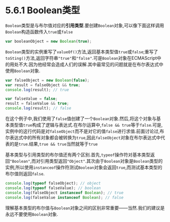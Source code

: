 # 5.6.1 Boolean类型

`Boolean`类型是与布尔值对应的**引用类型**.要创建`Boolean`对象,可以像下面这样调用`Boolean`构造函数传入`true`或`false`

``` js .line-numbers
var booleanObject = new Boolean(true);
```

`Boolean`类型的实例重写了`valueOf()`方法,返回基本类型值`true`或`false`;重写了`toSting()`方法,返回字符串`"true"`和`"false"`.可是`Boolean`对象在ECMAScript中的用处不大.因为他经常会造成人们的误解.其中最常见的问题就是在布尔表达式中使用`Boolean`对象.

``` js .line-numbers
var falseObject = new Boolean(false);
var result = falseObject && true;
console.log(result); // true

var falseValue = false;
result = falseValue && true;
console.log(result); // false
```

在这个例子中,我们使用了`false`值创建了一个`Boolean`对象.然后,将这个对象与基本类型值`true`构成了逻辑与表达式.在布尔运算中,`false && true`等于`false`.可是,实例中的这行代码是对`falseObject`而不是对它的值`false`进行求值.前面讨论过,布尔表达式中的所有对象都会被转换为`true`,因此`falseObject`对象在布尔表达式中代表的是`true`.结果,`true && true`当然就等于`true`

基本类型与引用类型的布尔值还有两个区别.首先,`typeof`操作符对基本类型返回`"Boolean"`,而对引用类型返回`"Object"`.其次由于`Boolean`对象是`Boolean`类型的实例,所以使用`instanceof`操作符测试`Boolean`对象会返回`true`,而测试基本类型的布尔值则返回`false`.

``` js .line-numbers
console.log(typeof falseObject); // object
console.log(typeof falseValue); // boolean
console.log(falseObject instanceof Boolean); // true
console.log(falseValue instanceof Boolean); // false
```

理解基本类型的布尔值与`Boolean`对象之间的区别非常重要——当然.我们的建议是永远不要使用`Boolean`对象.
